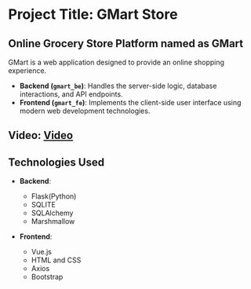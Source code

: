 # Project Title: GMart Store
## Online Grocery Store Platform named as GMart
GMart is a web application designed to provide an online shopping experience.
- **Backend (`gmart_be`)**: Handles the server-side logic, database interactions, and API endpoints.
- **Frontend (`gmart_fe`)**: Implements the client-side user interface using modern web development technologies.

## Video: [Video](https://drive.google.com/file/d/1rHd37BvY7Tve2En0CGVbFVz0ncajRs2L/view?usp=drive_link)

## Technologies Used
- **Backend**: 
  - Flask(Python)
  - SQLITE
  - SQLAlchemy
  - Marshmallow
  
- **Frontend**: 
  - Vue.js
  - HTML and CSS
  - Axios
  - Bootstrap
